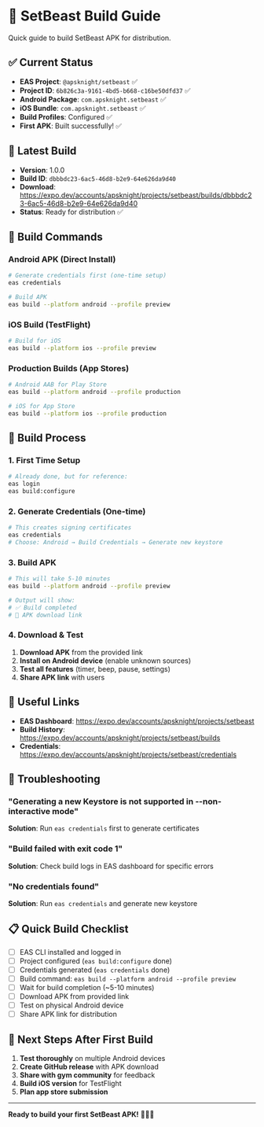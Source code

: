 # 🚀 SetBeast Build Guide

Quick guide to build SetBeast APK for distribution.

## ✅ **Current Status**
- **EAS Project**: `@apsknight/setbeast` ✅
- **Project ID**: `6b826c3a-9161-4bd5-b668-c16be50dfd37` ✅
- **Android Package**: `com.apsknight.setbeast` ✅
- **iOS Bundle**: `com.apsknight.setbeast` ✅
- **Build Profiles**: Configured ✅
- **First APK**: Built successfully! ✅

## 📱 **Latest Build**
- **Version**: 1.0.0
- **Build ID**: `dbbbdc23-6ac5-46d8-b2e9-64e626da9d40`
- **Download**: https://expo.dev/accounts/apsknight/projects/setbeast/builds/dbbbdc23-6ac5-46d8-b2e9-64e626da9d40
- **Status**: Ready for distribution ✅

## 🔧 **Build Commands**

### Android APK (Direct Install)
```bash
# Generate credentials first (one-time setup)
eas credentials

# Build APK
eas build --platform android --profile preview
```

### iOS Build (TestFlight)
```bash
# Build for iOS
eas build --platform ios --profile preview
```

### Production Builds (App Stores)
```bash
# Android AAB for Play Store
eas build --platform android --profile production

# iOS for App Store
eas build --platform ios --profile production
```

## 📱 **Build Process**

### 1. First Time Setup
```bash
# Already done, but for reference:
eas login
eas build:configure
```

### 2. Generate Credentials (One-time)
```bash
# This creates signing certificates
eas credentials
# Choose: Android → Build Credentials → Generate new keystore
```

### 3. Build APK
```bash
# This will take 5-10 minutes
eas build --platform android --profile preview

# Output will show:
# ✅ Build completed
# 📱 APK download link
```

### 4. Download & Test
1. **Download APK** from the provided link
2. **Install on Android device** (enable unknown sources)
3. **Test all features** (timer, beep, pause, settings)
4. **Share APK link** with users

## 🔗 **Useful Links**

- **EAS Dashboard**: https://expo.dev/accounts/apsknight/projects/setbeast
- **Build History**: https://expo.dev/accounts/apsknight/projects/setbeast/builds
- **Credentials**: https://expo.dev/accounts/apsknight/projects/setbeast/credentials

## 🐛 **Troubleshooting**

### "Generating a new Keystore is not supported in --non-interactive mode"
**Solution**: Run `eas credentials` first to generate certificates

### "Build failed with exit code 1"
**Solution**: Check build logs in EAS dashboard for specific errors

### "No credentials found"
**Solution**: Run `eas credentials` and generate new keystore

## 📋 **Quick Build Checklist**

- [ ] EAS CLI installed and logged in
- [ ] Project configured (`eas build:configure` done)
- [ ] Credentials generated (`eas credentials` done)
- [ ] Build command: `eas build --platform android --profile preview`
- [ ] Wait for build completion (~5-10 minutes)
- [ ] Download APK from provided link
- [ ] Test on physical Android device
- [ ] Share APK link for distribution

## 🎯 **Next Steps After First Build**

1. **Test thoroughly** on multiple Android devices
2. **Create GitHub release** with APK download
3. **Share with gym community** for feedback
4. **Build iOS version** for TestFlight
5. **Plan app store submission**

---

**Ready to build your first SetBeast APK!** 🏋️‍♂️📱
